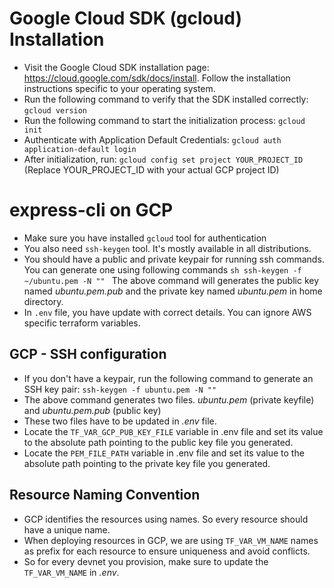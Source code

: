 # Google Cloud SDK (gcloud) Installation

- Visit the Google Cloud SDK installation page: https://cloud.google.com/sdk/docs/install. Follow the installation instructions specific to your operating system.
- Run the following command to verify that the SDK installed correctly:
  `gcloud version`
- Run the following command to start the initialization process:
  `gcloud init`
- Authenticate with Application Default Credentials:
  `gcloud auth application-default login`
- After initialization, run: `gcloud config set project YOUR_PROJECT_ID` (Replace YOUR_PROJECT_ID with your actual GCP project ID)

# express-cli on GCP

- Make sure you have installed `gcloud` tool for authentication
- You also need `ssh-keygen` tool. It's mostly available in all distributions.
- You should have a public and private keypair for running ssh commands. You can generate one using following commands
  `sh
ssh-keygen -f ~/ubuntu.pem -N ""
`
  The above command will generates the public key named _ubuntu.pem.pub_ and the private key named _ubuntu.pem_ in home directory.
- In `.env` file, you have update with correct details. You can ignore AWS specific terraform variables.

## GCP - SSH configuration

- If you don't have a keypair, run the following command to generate an SSH key pair: `ssh-keygen -f ubuntu.pem -N ""`
- The above command generates two files. _ubuntu.pem_ (private keyfile) and _ubuntu.pem.pub_ (public key)
- These two files have to be updated in _.env_ file.
- Locate the `TF_VAR_GCP_PUB_KEY_FILE` variable in .env file and set its value to the absolute path pointing to the public key file you generated.
- Locate the `PEM_FILE_PATH` variable in .env file and set its value to the absolute path pointing to the private key file you generated.

## Resource Naming Convention

- GCP identifies the resources using names. So every resource should have a unique name.
- When deploying resources in GCP, we are using `TF_VAR_VM_NAME` names as prefix for each resource to ensure uniqueness and avoid conflicts.
- So for every devnet you provision, make sure to update the `TF_VAR_VM_NAME` in _.env_.
